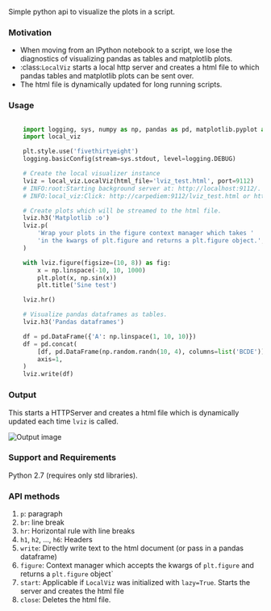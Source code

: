 Simple python api to visualize the plots in a script.

### Motivation
* When moving from an IPython notebook to a script, we lose the diagnostics
    of visualizing pandas as tables and matplotlib plots.
* :class:`LocalViz` starts a local http server and creates a html file to
    which pandas tables and matplotlib plots can be sent over.
* The html file is dynamically updated for long running scripts.

### Usage
``` python

    import logging, sys, numpy as np, pandas as pd, matplotlib.pyplot as plt
    import local_viz

    plt.style.use('fivethirtyeight')
    logging.basicConfig(stream=sys.stdout, level=logging.DEBUG)

    # Create the local visualizer instance
    lviz = local_viz.LocalViz(html_file='lviz_test.html', port=9112)
    # INFO:root:Starting background server at: http://localhost:9112/.
    # INFO:local_viz:Click: http://carpediem:9112/lviz_test.html or http://localhost:9112/lviz_test.html

    # Create plots which will be streamed to the html file.
    lviz.h3('Matplotlib :o')
    lviz.p(
        'Wrap your plots in the figure context manager which takes '
        'in the kwargs of plt.figure and returns a plt.figure object.',
    )

    with lviz.figure(figsize=(10, 8)) as fig:
        x = np.linspace(-10, 10, 1000)
        plt.plot(x, np.sin(x))
        plt.title('Sine test')

    lviz.hr()

    # Visualize pandas dataframes as tables.
    lviz.h3('Pandas dataframes')

    df = pd.DataFrame({'A': np.linspace(1, 10, 10)})
    df = pd.concat(
        [df, pd.DataFrame(np.random.randn(10, 4), columns=list('BCDE'))],
        axis=1,
    )
    lviz.write(df)
```

### Output
This starts a HTTPServer and creates a html file which is dynamically updated
each time ``lviz`` is called.

![Output image]( https://i.imgur.com/jjwvAX2.png "The output of the above commands")

### Support and Requirements
Python 2.7 (requires only std libraries).

### API methods
1. `p`: paragraph
2. `br`: line break
3. `hr`: Horizontal rule with line breaks
4. `h1`, `h2`, ..., `h6`: Headers
5. `write`: Directly write text to the html document (or pass in a pandas dataframe)
6. `figure`: Context manager which accepts the kwargs of `plt.figure` and returns a `plt.figure` object`
7. `start`: Applicable if `LocalViz` was initialized with `lazy=True`. Starts the server and creates the html file
8. `close`: Deletes the html file.
